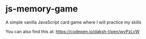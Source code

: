 # js-memory-game
A simple vanilla JavaScript card game where I will practice my skills

You can also find this at:
https://codepen.io/daksh-l/pen/wvPzLvW
